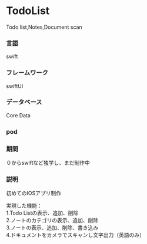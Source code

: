 # TodoList
Todo list,Notes,Document scan

### 言語
swift
### フレームワーク
swiftUI
### データベース   
Core Data
### pod　　　　


### 期間
０からswiftなど独学し、まだ制作中

### 説明

初めてのIOSアプリ制作<br>

実現した機能：<br>
1.Todo Listの表示、追加、削除<br>
2.ノートのカテゴリの表示、追加、削除<br>
3.ノートの表示、追加、削除、書き込み<br>
4.ドキュメントをカメラでスキャンし文字出力（英語のみ）<br>
